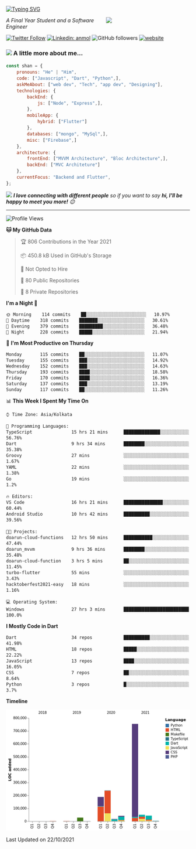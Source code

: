 <!-- <h2>नमस्ते (Namaste)🙏🏻, I'm Shan Shaji! <img src="https://media.giphy.com/media/12oufCB0MyZ1Go/giphy.gif" width="50"></h2> -->
[![Typing SVG](https://readme-typing-svg.herokuapp.com?lines=Hey%2C+I'm+Shan;I+am+a+Full+Stack+Developer)](https://git.io/typing-svg)

<img align='right' src="https://media.giphy.com/media/M9gbBd9nbDrOTu1Mqx/giphy.gif" width="230">
<p><em>A Final Year Student and a Software Engineer</em></p>

[![Twitter Follow](https://img.shields.io/twitter/follow/shan__shaji?style=flat)](https://twitter.com/intent/follow?screen_name=shan__shaji)
[![Linkedin: anmol](https://img.shields.io/badge/shan-shaji?style=flat-square&logo=Linkedin&logoColor=white&link=https://www.linkedin.com/in/shan-shaji/)](https://www.linkedin.com/in/shan-shaji/)
![GitHub followers](https://img.shields.io/github/followers/shan-shaji?label=Follow&style=social)
[![website](https://img.shields.io/badge/Website-46a2f1.svg?&style=flat-square&logo=Google-Chrome&logoColor=white&link=http://shan-shaji.github.io/)](http://shan-shaji.github.io/)



### <img src="https://media.giphy.com/media/VgCDAzcKvsR6OM0uWg/giphy.gif" width="50"> A little more about me...  

```javascript
const shan = {
    pronouns: "He" | "Him",
    code: ["Javascript", "Dart", "Python",],
    askMeAbout: ["web dev", "Tech", "app dev", "Designing"],
    technologies: {
        backEnd: {
            js: ["Node", "Express",],
        },
        mobileApp: {
            hybrid: ["Flutter"]
        },
        databases: ["mongo", "MySql",],
        misc: ["Firebase",]
    },
    architecture: {
        frontEnd: ["MVVM Architecture", "Bloc Architecture",],
        backEnd: ["MVC Architeture"]
    },
    currentFocus: "Backend and Flutter",
};
```

<img src="https://media.giphy.com/media/LnQjpWaON8nhr21vNW/giphy.gif" width="60"> <em><b>I love connecting with different people</b> so if you want to say <b>hi, I'll be happy to meet you more!</b> 😊</em>

---
<!--START_SECTION:waka-->
![Profile Views](http://img.shields.io/badge/Profile%20Views-8-blue)

**🐱 My GitHub Data** 

> 🏆 806 Contributions in the Year 2021
 > 
> 📦 450.8 kB Used in GitHub's Storage 
 > 
> 🚫 Not Opted to Hire
 > 
> 📜 80 Public Repositories 
 > 
> 🔑 8 Private Repositories  
 > 
**I'm a Night 🦉** 

```text
🌞 Morning    114 commits    ██░░░░░░░░░░░░░░░░░░░░░░░   10.97% 
🌆 Daytime    318 commits    ███████░░░░░░░░░░░░░░░░░░   30.61% 
🌃 Evening    379 commits    █████████░░░░░░░░░░░░░░░░   36.48% 
🌙 Night      228 commits    █████░░░░░░░░░░░░░░░░░░░░   21.94%

```
📅 **I'm Most Productive on Thursday** 

```text
Monday       115 commits    ██░░░░░░░░░░░░░░░░░░░░░░░   11.07% 
Tuesday      155 commits    ███░░░░░░░░░░░░░░░░░░░░░░   14.92% 
Wednesday    152 commits    ███░░░░░░░░░░░░░░░░░░░░░░   14.63% 
Thursday     193 commits    ████░░░░░░░░░░░░░░░░░░░░░   18.58% 
Friday       170 commits    ████░░░░░░░░░░░░░░░░░░░░░   16.36% 
Saturday     137 commits    ███░░░░░░░░░░░░░░░░░░░░░░   13.19% 
Sunday       117 commits    ██░░░░░░░░░░░░░░░░░░░░░░░   11.26%

```


📊 **This Week I Spent My Time On** 

```text
⌚︎ Time Zone: Asia/Kolkata

💬 Programming Languages: 
TypeScript               15 hrs 21 mins      ██████████████░░░░░░░░░░░   56.76% 
Dart                     9 hrs 34 mins       ████████░░░░░░░░░░░░░░░░░   35.38% 
Groovy                   27 mins             ░░░░░░░░░░░░░░░░░░░░░░░░░   1.67% 
YAML                     22 mins             ░░░░░░░░░░░░░░░░░░░░░░░░░   1.38% 
Go                       19 mins             ░░░░░░░░░░░░░░░░░░░░░░░░░   1.2%

🔥 Editors: 
VS Code                  16 hrs 21 mins      ███████████████░░░░░░░░░░   60.44% 
Android Studio           10 hrs 42 mins      ██████████░░░░░░░░░░░░░░░   39.56%

🐱‍💻 Projects: 
doarun-cloud-functions   12 hrs 50 mins      ███████████░░░░░░░░░░░░░░   47.44% 
doarun_mvvm              9 hrs 36 mins       ████████░░░░░░░░░░░░░░░░░   35.48% 
doarun-cloud-function    3 hrs 5 mins        ██░░░░░░░░░░░░░░░░░░░░░░░   11.45% 
turbo-flutter            55 mins             ░░░░░░░░░░░░░░░░░░░░░░░░░   3.43% 
hacktoberfest2021-easy   18 mins             ░░░░░░░░░░░░░░░░░░░░░░░░░   1.16%

💻 Operating System: 
Windows                  27 hrs 3 mins       █████████████████████████   100.0%

```

**I Mostly Code in Dart** 

```text
Dart                     34 repos            ██████████░░░░░░░░░░░░░░░   41.98% 
HTML                     18 repos            █████░░░░░░░░░░░░░░░░░░░░   22.22% 
JavaScript               13 repos            ████░░░░░░░░░░░░░░░░░░░░░   16.05% 
CSS                      7 repos             ██░░░░░░░░░░░░░░░░░░░░░░░   8.64% 
Python                   3 repos             █░░░░░░░░░░░░░░░░░░░░░░░░   3.7%

```


**Timeline**

![Chart not found](https://raw.githubusercontent.com/shan-shaji/shan-shaji/master/charts/bar_graph.png) 


 Last Updated on 22/10/2021
<!--END_SECTION:waka-->

